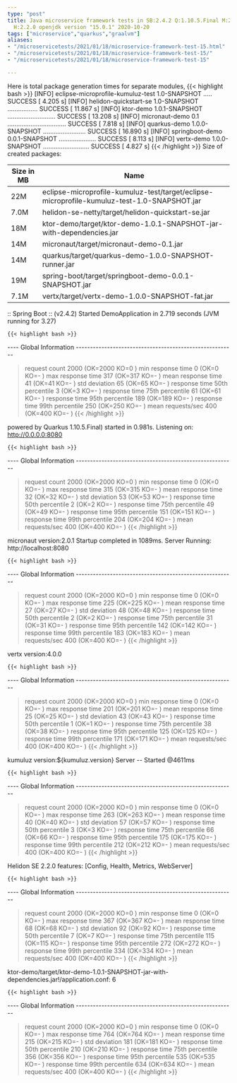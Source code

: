 ```yaml
---
type: "post"
title: Java microservice framework tests in SB:2.4.2 Q:1.10.5.Final M:2.2.3 V:4.0.0
  H:2.2.0 openjdk version "15.0.1" 2020-10-20
tags: ["microservice","quarkus","graalvm"]
aliases:
- "/microservicetests/2021/01/18/microservice-framework-test-15.html"
- "/microservicetests/2021/01/18/microservice-framework-test-15/"
- "/microservicetests/2021/01/18/microservice-framework-test-15"

---
```

 
Here is total package generation times for separate modules,
{{< highlight bash >}}
[INFO] eclipse-microprofile-kumuluz-test 1.0-SNAPSHOT ..... SUCCESS [  4.205 s]
[INFO] helidon-quickstart-se 1.0-SNAPSHOT ................. SUCCESS [ 11.867 s]
[INFO] ktor-demo 1.0.1-SNAPSHOT ........................... SUCCESS [ 13.208 s]
[INFO] micronaut-demo 0.1 ................................. SUCCESS [  7.818 s]
[INFO] quarkus-demo 1.0.0-SNAPSHOT ........................ SUCCESS [ 16.890 s]
[INFO] springboot-demo 0.0.1-SNAPSHOT ..................... SUCCESS [  8.113 s]
[INFO] vertx-demo 1.0.0-SNAPSHOT .......................... SUCCESS [  4.827 s]
{{< /highlight >}}
Size of created packages:

| Size in MB |  Name |
|------------|-------|
| 22M | eclipse-microprofile-kumuluz-test/target/eclipse-microprofile-kumuluz-test-1.0-SNAPSHOT.jar |
| 7.0M | helidon-se-netty/target/helidon-quickstart-se.jar |
| 18M | ktor-demo/target/ktor-demo-1.0.1-SNAPSHOT-jar-with-dependencies.jar |
| 14M | micronaut/target/micronaut-demo-0.1.jar |
| 14M | quarkus/target/quarkus-demo-1.0.0-SNAPSHOT-runner.jar |
| 19M | spring-boot/target/springboot-demo-0.0.1-SNAPSHOT.jar |
| 7.1M | vertx/target/vertx-demo-1.0.0-SNAPSHOT-fat.jar |


:: Spring Boot :: (v2.4.2) Started DemoApplication in 2.719 seconds (JVM running for 3.27)

    {{< highlight bash >}}
---- Global Information --------------------------------------------------------
> request count                                       2000 (OK=2000   KO=0     )
> min response time                                      0 (OK=0      KO=-     )
> max response time                                    317 (OK=317    KO=-     )
> mean response time                                    41 (OK=41     KO=-     )
> std deviation                                         65 (OK=65     KO=-     )
> response time 50th percentile                          3 (OK=3      KO=-     )
> response time 75th percentile                         61 (OK=61     KO=-     )
> response time 95th percentile                        189 (OK=189    KO=-     )
> response time 99th percentile                        250 (OK=250    KO=-     )
> mean requests/sec                                    400 (OK=400    KO=-     )
{{< /highlight >}}

powered by Quarkus 1.10.5.Final) started in 0.981s. Listening on: http://0.0.0.0:8080

    {{< highlight bash >}}
---- Global Information --------------------------------------------------------
> request count                                       2000 (OK=2000   KO=0     )
> min response time                                      0 (OK=0      KO=-     )
> max response time                                    315 (OK=315    KO=-     )
> mean response time                                    32 (OK=32     KO=-     )
> std deviation                                         53 (OK=53     KO=-     )
> response time 50th percentile                          2 (OK=2      KO=-     )
> response time 75th percentile                         49 (OK=49     KO=-     )
> response time 95th percentile                        151 (OK=151    KO=-     )
> response time 99th percentile                        204 (OK=204    KO=-     )
> mean requests/sec                                    400 (OK=400    KO=-     )
{{< /highlight >}}

micronaut version:2.0.1 Startup completed in 1089ms. Server Running: http://localhost:8080

    {{< highlight bash >}}
---- Global Information --------------------------------------------------------
> request count                                       2000 (OK=2000   KO=0     )
> min response time                                      0 (OK=0      KO=-     )
> max response time                                    225 (OK=225    KO=-     )
> mean response time                                    27 (OK=27     KO=-     )
> std deviation                                         48 (OK=48     KO=-     )
> response time 50th percentile                          2 (OK=2      KO=-     )
> response time 75th percentile                         31 (OK=31     KO=-     )
> response time 95th percentile                        142 (OK=142    KO=-     )
> response time 99th percentile                        183 (OK=183    KO=-     )
> mean requests/sec                                    400 (OK=400    KO=-     )
{{< /highlight >}}

vertx version:4.0.0

    {{< highlight bash >}}
---- Global Information --------------------------------------------------------
> request count                                       2000 (OK=2000   KO=0     )
> min response time                                      0 (OK=0      KO=-     )
> max response time                                    201 (OK=201    KO=-     )
> mean response time                                    25 (OK=25     KO=-     )
> std deviation                                         43 (OK=43     KO=-     )
> response time 50th percentile                          1 (OK=1      KO=-     )
> response time 75th percentile                         38 (OK=38     KO=-     )
> response time 95th percentile                        125 (OK=125    KO=-     )
> response time 99th percentile                        171 (OK=171    KO=-     )
> mean requests/sec                                    400 (OK=400    KO=-     )
{{< /highlight >}}

kumuluz version:${kumuluz.version} Server -- Started @4611ms

    {{< highlight bash >}}
---- Global Information --------------------------------------------------------
> request count                                       2000 (OK=2000   KO=0     )
> min response time                                      0 (OK=0      KO=-     )
> max response time                                    263 (OK=263    KO=-     )
> mean response time                                    40 (OK=40     KO=-     )
> std deviation                                         57 (OK=57     KO=-     )
> response time 50th percentile                          3 (OK=3      KO=-     )
> response time 75th percentile                         66 (OK=66     KO=-     )
> response time 95th percentile                        175 (OK=175    KO=-     )
> response time 99th percentile                        212 (OK=212    KO=-     )
> mean requests/sec                                    400 (OK=400    KO=-     )
{{< /highlight >}}

Helidon SE 2.2.0 features: [Config, Health, Metrics, WebServer]

    {{< highlight bash >}}
---- Global Information --------------------------------------------------------
> request count                                       2000 (OK=2000   KO=0     )
> min response time                                      0 (OK=0      KO=-     )
> max response time                                    367 (OK=367    KO=-     )
> mean response time                                    68 (OK=68     KO=-     )
> std deviation                                         92 (OK=92     KO=-     )
> response time 50th percentile                          7 (OK=7      KO=-     )
> response time 75th percentile                        115 (OK=115    KO=-     )
> response time 95th percentile                        272 (OK=272    KO=-     )
> response time 99th percentile                        334 (OK=334    KO=-     )
> mean requests/sec                                    400 (OK=400    KO=-     )
{{< /highlight >}}

ktor-demo/target/ktor-demo-1.0.1-SNAPSHOT-jar-with-dependencies.jar!/application.conf: 6

    {{< highlight bash >}}
---- Global Information --------------------------------------------------------
> request count                                       2000 (OK=2000   KO=0     )
> min response time                                      0 (OK=0      KO=-     )
> max response time                                    764 (OK=764    KO=-     )
> mean response time                                   215 (OK=215    KO=-     )
> std deviation                                        181 (OK=181    KO=-     )
> response time 50th percentile                        210 (OK=210    KO=-     )
> response time 75th percentile                        356 (OK=356    KO=-     )
> response time 95th percentile                        535 (OK=535    KO=-     )
> response time 99th percentile                        634 (OK=634    KO=-     )
> mean requests/sec                                    400 (OK=400    KO=-     )
{{< /highlight >}}